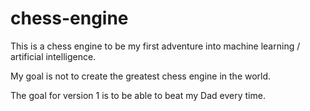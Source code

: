 chess-engine
============

This is a chess engine to be my first adventure into machine learning / artificial intelligence. 

My goal is not to create the greatest chess engine in the world. 

The goal for version 1 is to be able to beat my Dad every time. 
